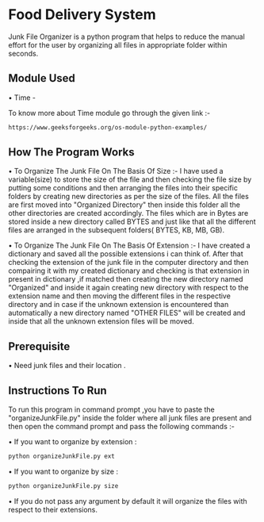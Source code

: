 # Food Delivery System

Junk File Organizer is a python program that helps to reduce the manual effort for the user by organizing all files in appropriate folder within seconds.

## Module Used 

• Time - 

To know more about Time module go through the given link :-
```bash
https://www.geeksforgeeks.org/os-module-python-examples/
```
## How The Program Works 


• To Organize The Junk File On The Basis Of Size :- I have used a variable(size) to store the size of the file and then checking the file size by  putting some conditions and then arranging the files into their specific folders by creating new directories as per the size of the files. All the files are first moved into "Organized Directory" then inside this folder all the other directories are created accordingly. The files which are in Bytes are stored inside a new directory called BYTES and just like that all the different files are arranged in the subsequent folders( BYTES, KB, MB, GB).

• To Organize The Junk File On The Basis Of Extension :- I have created a dictionary and saved all the possible extensions i can think of. After that checking the extension of the junk file in the computer directory and then compairing it with my created dictionary  and checking is that extension in present in dictionary ,if matched then creating the new directory named "Organized" and inside it again creating new directory  with respect to the extension name and then moving the different files in the respective directory and in case if the unknown extension is encountered than automatically a new directory named "OTHER FILES" will be created and inside that all the unknown extension files will be moved.



## Prerequisite
• Need junk files and their location .

## Instructions To Run
To run this program in command prompt ,you have to paste the "organizeJunkFile.py"
inside the folder where all junk files are present and then open the command prompt and
pass the following commands :-

• If you want to organize by extension :
```bash
python organizeJunkFile.py ext
```

• If you want to organize by size : 
```bash
python organizeJunkFile.py size
```

• If you do not pass any argument by default it will organize the files with respect to
their extensions.